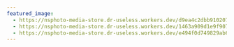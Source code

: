 ```yaml
---
featured_image:
  - https://nsphoto-media-store.dr-useless.workers.dev/d9ea4c2dbb9102074d278793d7a89ead3e03ecba0d1fccce735cfd14612d8da5:image/avif
  - https://nsphoto-media-store.dr-useless.workers.dev/1463a909d1e9f9078b851c41d0a5341c05e070d8d9c365e14a876ee4ca5a5e75:image/webp
  - https://nsphoto-media-store.dr-useless.workers.dev/e494f0d749829ab6b8bbf8cff6d070224c3e8ed220e1d8d3c85c9e1ee5901533:image/jpeg
---
```

